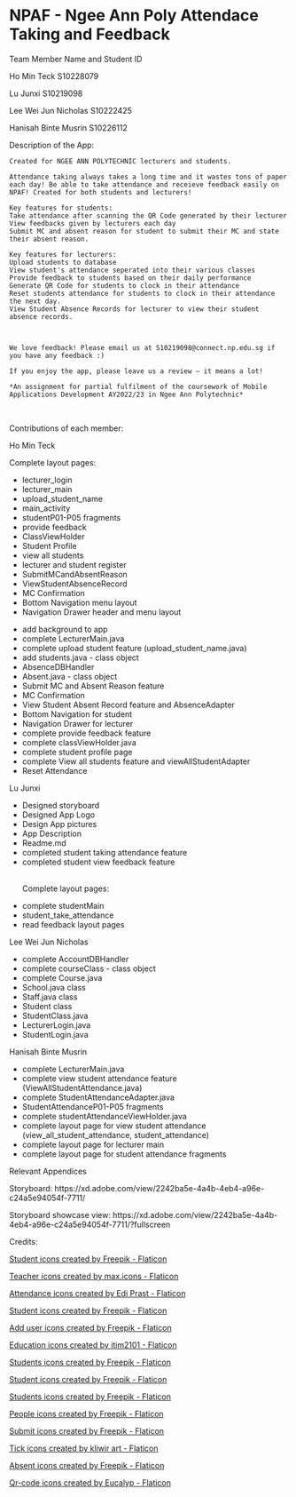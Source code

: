 # NPAF - Ngee Ann Poly Attendace Taking and Feedback

<p>Team Member Name and Student ID </p>
<p> Ho Min Teck S10228079 </p>
<p> Lu Junxi    S10219098 </p>
<p> Lee Wei Jun Nicholas S10222425 </p>
<p> Hanisah Binte Musrin S10226112</p>


<p> Description of the App: 

    Created for NGEE ANN POLYTECHNIC lecturers and students.
    
    Attendance taking always takes a long time and it wastes tons of paper each day! Be able to take attendance and receieve feedback easily on NPAF! Created for both students and lecturers! 
    
    Key features for students:
    Take attendance after scanning the QR Code generated by their lecturer
    View feedbacks given by lecturers each day
    Submit MC and absent reason for student to submit their MC and state their absent reason. 
    
    Key features for lecturers:
    Upload students to database
    View student's attendance seperated into their various classes
    Provide feedback to students based on their daily performance
    Generate QR Code for students to clock in their attendance
    Reset students attendance for students to clock in their attendance the next day.
    View Student Absence Records for lecturer to view their student absence records.
    
    
    
    We love feedback! Please email us at S10219098@connect.np.edu.sg if you have any feedback :)

    If you enjoy the app, please leave us a review — it means a lot!
    
    *An assignment for partial fulfilment of the coursework of Mobile Applications Development AY2022/23 in Ngee Ann Polytechnic*
    
</p>
<br>
<p>Contributions of each member:</p> 
<p>Ho Min Teck</p>
<p>Complete layout pages: </p>
<ul>
    <li>
      lecturer_login
    </li>
    <li>
      lecturer_main
  </li>
  <li>
    upload_student_name
  </li>
  <li>
    main_activity
  </li>
  <li>
    studentP01-P05 fragments
  </li>
  <li>
     provide feedback
  </li>
  <li>
    ClassViewHolder
  </li>
  <li>
    Student Profile
  </li>
  <li>
    view all students
  </li>
  <li>
    lecturer and student register  
  </li>
  <li>
  SubmitMCandAbsentReason
  </li>
  <li>
  ViewStudentAbsenceRecord
  </li>
  <li>MC Confirmation</li>
  <li>Bottom Navigation menu layout</li>
  <li>Navigation Drawer header and menu layout
  </p>
 <li>
   add background to app 
  </li>
<li>
  complete LecturerMain.java
  </li>
<li>
  complete upload student feature (upload_student_name.java)
  </li>
<li>
  add students.java - class object
  </li>
  <li>
  AbsenceDBHandler
  </li>
  <li>
  Absent.java - class object
  </li>
  <li>
  Submit MC and Absent Reason feature
  </li>
  <li>MC Confirmation</li>
  <li>
  View Student Absent Record feature and AbsenceAdapter 
  </li>
  <li>Bottom Navigation for student</li>
  <li>Navigation Drawer for lecturer</li>
  <li>
complete provide feedback feature
  </li>
<li>
  complete classViewHolder.java
  </li>
<li>
  complete student profile page
  </li>
  <li>
  complete View all students feature and viewAllStudentAdapter
  </li>
  <li>Reset Attendance</li>
</ul>
<p>Lu Junxi</p>
<ul>
    <li>
        Designed storyboard
    </li>
  <li>
    Designed App Logo
  </li>
  <li>
    Design App pictures
  </li>
  <li>
    App Description
  </li>
    <li>
        Readme.md
    </li>
  <li>
    completed student taking attendance feature
  </li>
  <li>
   completed student view feedback feature
  </li>
  <br>
  <p>
    Complete layout pages:
  </p>
  <li>
    complete studentMain
  </li>
  <li>
    student_take_attendance
  </li>
  <li>
    read feedback layout pages
  </li>
  </ul>

<p>Lee Wei Jun Nicholas</p>
<ul>
  <li>
complete AccountDBHandler 
  </li>
<li>
  complete courseClass - class object
  </li>
  <li>complete Course.java</li>
  <li>School.java class</li>
  <li>Staff.java class</li>
  <li>Student class</li>
  <li>StudentClass.java</li>
  <li>LecturerLogin.java</li>
  <li>StudentLogin.java</li>
  </ul>

<p>Hanisah Binte Musrin</p>
<ul>
  <li>complete LecturerMain.java</li>
  <li>complete view student attendance feature (ViewAllStudentAttendance.java)</li>
  <li>complete StudentAttendanceAdapter.java</li>
  <li>StudentAttendanceP01-P05 fragments </li>
  <li>complete studentAttendanceViewHolder.java</li>
  <li>complete layout page for view student attendance (view_all_student_attendance, student_attendance) </li>
  <li>complete layout page for lecturer main </li>
  <li>complete layout page for student attendance fragments</li>
 </ul>
  
 <p> Relevant Appendices </p>
 <p> Storyboard: https://xd.adobe.com/view/2242ba5e-4a4b-4eb4-a96e-c24a5e94054f-7711/</p>
 <p>    Storyboard showcase view: https://xd.adobe.com/view/2242ba5e-4a4b-4eb4-a96e-c24a5e94054f-7711/?fullscreen
</p>
<p> Credits: </p>
<p><a href="https://www.flaticon.com/free-icons/student" title="student icons">Student icons created by Freepik - Flaticon</a></p>
<p><a href="https://www.flaticon.com/free-icons/teacher" title="teacher icons">Teacher icons created by max.icons - Flaticon</a></p>
<p><a href="https://www.flaticon.com/free-icons/attendance" title="attendance icons">Attendance icons created by Edi Prast - Flaticon</a></p>
<p><a href="https://www.flaticon.com/free-icons/student" title="student icons">Student icons created by Freepik - Flaticon</a></p>
<p><a href="https://www.flaticon.com/free-icons/add-user" title="add user icons">Add user icons created by Freepik - Flaticon</a></p>
<p><a href="https://www.flaticon.com/free-icons/education" title="education icons">Education icons created by itim2101 - Flaticon</a>
<p><a href="https://www.flaticon.com/free-icons/students" title="students icons">Students icons created by Freepik - Flaticon</a></p>
<p><a href="https://www.flaticon.com/free-icons/student" title="student icons">Student icons created by Freepik - Flaticon</a></p>
<p><a href="https://www.flaticon.com/free-icons/students" title="students icons">Students icons created by Freepik - Flaticon</a></p>
<p><a href="https://www.flaticon.com/free-icons/people" title="people icons">People icons created by Freepik - Flaticon</a></p>
<p><a href="https://www.flaticon.com/free-icons/submit" title="submit icons">Submit icons created by Freepik - Flaticon</a></p>
<p><a href="https://www.flaticon.com/free-icons/tick" title="tick icons">Tick icons created by kliwir art - Flaticon</a></p>
<p><a href="https://www.flaticon.com/free-icons/absent" title="absent icons">Absent icons created by Freepik - Flaticon</a></p>
<p><a href="https://www.flaticon.com/free-icons/qr-code" title="qr-code icons">Qr-code icons created by Eucalyp - Flaticon</a></p>











